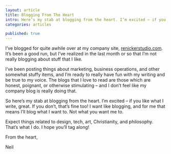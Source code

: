 ```yaml
---
layout: article
title: Blogging From The Heart
intro: Here’s my stab at blogging from the heart. I’m excited – if you like what I write, great. If you don’t, that’s fine too.
categories: articles

published: true
---
```


I’ve blogged for quite awhile over at my company site, <a href="http://renickerstudio.com/">renickerstudio.com</a>. It’s been a good run, but I’ve realized in the last month or so that I’m not really blogging about stuff that I like.

I’ve been posting things about marketing, business operations, and other somewhat stuffy items, and I’m ready to really have fun with my writing and be true to my voice. The blogs that I love to read are those which are honest, poignant, or otherwise stimulating – and I don’t feel like my company blog is really doing that.

So here’s my stab at blogging from the heart. I’m excited – if you like what I write, great. If you don’t, that’s fine too! I want like blogging, and for me that means I’ll blog what I want to. Not what you want me to.

Expect things related to design, tech, art, Christianity, and philosophy. That’s what I do. I hope you’ll tag along!

From the heart,

Neil